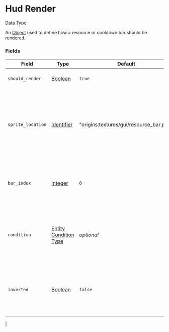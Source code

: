 # Hud Render
[Data Type](../data_types.md)

An [Object](object.md) used to define how a resource or cooldown bar should be rendered.
### Fields

 | Field | Type | Default | Description | 
|---|---|---|---|
 | `should_render` | [Boolean](boolean.md) | `true` | Whether the bar should be visible or not. | 
 | `sprite_location` | [Identifier](identifier.md) | "origins:textures/gui/resource_bar.png" | The path to the file in the assets which contains what the bar looks like. See the [List of sprites](../../misc/extras/sprites.md) for a list of files included by default in the mod. | 
 | `bar_index` | [Integer](integer.md) | `0` | The indexed position of the bar on the sprite to use. Please note that indexes start at 0. | 
 | `condition` | [Entity Condition Type](../entity_condition_types.md) | _optional_ | If set (and `should_render` is true), the bar will only display when the entity with the power fulfills this condition. | 
 | `inverted` | [Boolean](boolean.md) | `false` | If set to true, inverts the way the hud render process (it'll look like its value is being decreased).
 | 

